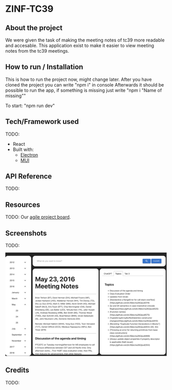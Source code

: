 # ZINF-TC39

## About the project

We were given the task of making the meeting notes of tc39 more readable and accesable.
This application exist to make it easier to view meeting notes from the tc39 meetings.

## How to run / Installation

This is how to run the project now, might change later.
After you have cloned the project you can write "npm i" in console
Afterwards it should be possible to run the app, if something is missing just write "npm i "Name of missing""

To start:
"npm run dev"

## Tech/Framework used

TODO:

- React
- Built with:
  - [Electron](https://www.electronjs.org/)
  - [MUI](https://mui.com/)

## API Reference

TODO:

## Resources

TODO:
Our [agile project board](https://trello.com/b/vpTSGlQt/zinf-tc39).

## Screenshots

TODO:

![App](image.png)

## Credits

TODO:
